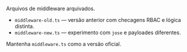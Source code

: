 Arquivos de middleware arquivados.

- `middleware-old.ts` — versão anterior com checagens RBAC e lógica distinta.
- `middleware-new.ts` — experimento com `jose` e payloades diferentes.

Mantenha `middleware.ts` como a versão oficial.
